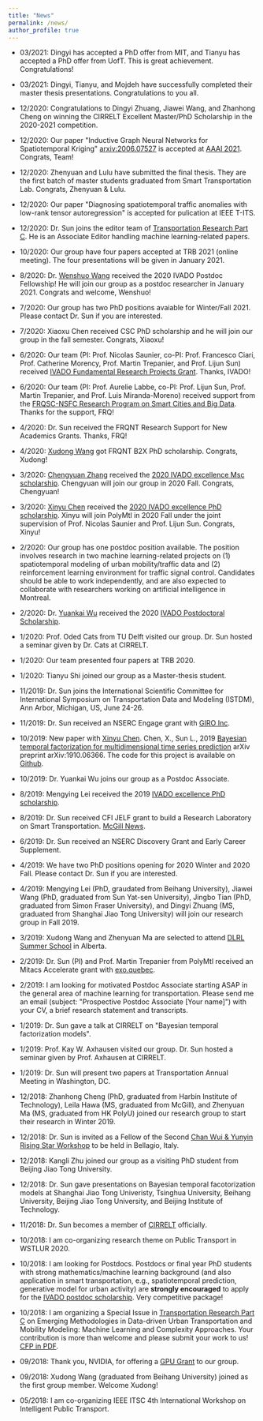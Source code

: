 ```yaml
---
title: "News"
permalink: /news/
author_profile: true
---
```


* 03/2021: Dingyi has accepted a PhD offer from MIT, and Tianyu has accepted a PhD offer from UofT. This is great achievement. Congratulations!

* 03/2021: Dingyi, Tianyu, and Mojdeh have successfully completed their master thesis presentations. Congratulations to you all. 

* 12/2020: Congratulations to Dingyi Zhuang, Jiawei Wang, and Zhanhong Cheng on winning the CIRRELT Excellent Master/PhD Scholarship in the 2020-2021 competition. 

* 12/2020: Our paper "Inductive Graph Neural Networks for Spatiotemporal Kriging" [arxiv:2006.07527](https://arxiv.org/abs/2006.07527) is accepted at [AAAI 2021](https://aaai.org/Conferences/AAAI-21/). Congrats, Team!

* 12/2020: Zhenyuan and Lulu have submitted the final thesis. They are the first batch of master students graduated from Smart Transportation Lab. Congrats, Zhenyuan & Lulu.

* 12/2020: Our paper "Diagnosing spatiotemporal traffic anomalies with low-rank tensor autoregression" is accepted for pulication at IEEE T-ITS.

* 12/2020: Dr. Sun joins the editor team of [Transportation Research Part C](https://www.journals.elsevier.com/transportation-research-part-c-emerging-technologies). He is an Associate Editor handling machine learning-related papers. 

* 10/2020: Our group have four papers accepted at TRB 2021 (online meeting). The four presentations will be given in January 2021. 

* 8/2020: Dr. [Wenshuo Wang](http://wenshuow.com/) received the 2020 IVADO Postdoc Fellowship! He will join our group as a postdoc researcher in January 2021. Congrats and welcome, Wenshuo!

* 7/2020: Our group has two PhD positions avaiable for Winter/Fall 2021. Please contact Dr. Sun if you are interested.

* 7/2020: Xiaoxu Chen received CSC PhD scholarship and he will join our group in the fall semester. Congrats, Xiaoxu!

* 6/2020: Our team (PI: Prof. Nicolas Saunier, co-PI: Prof. Francesco Ciari, Prof. Catherine Morency, Prof. Martin Trepanier, and Prof. Lijun Sun)  received [IVADO Fundamental Research Projects Grant](https://ivado.ca/en/ivado-scholarships/fundamental-research-projects-grants/). Thanks, IVADO!

* 6/2020: Our team (PI: Prof. Aurelie Labbe, co-PI: Prof. Lijun Sun, Prof. Martin Trepanier, and Prof. Luis Miranda-Moreno) received support from the [FRQSC-NSFC Research Program on Smart Cities and Big Data](http://www.frqsc.gouv.qc.ca/en/bourses-et-subventions/consulter-les-programmes-remplir-une-demande/bourse/nsfc-frqsc-research-program-on-smart-cities-and-big-data-degbbao11568127414161). Thanks for the support, FRQ!

* 4/2020: Dr. Sun received the FRQNT Research Support for New Academics Grants. Thanks, FRQ! 

* 4/2020: [Xudong Wang](https://martina1024.github.io/) got FRQNT B2X PhD scholarship. Congrats, Xudong!

* 3/2020: [Chengyuan Zhang](https://chengyuanzhang.wixsite.com/home) received the [2020 IVADO excellence Msc scholarship](https://ivado.ca/en/ivado-scholarships/excellence-scholarships-msc/). Chengyuan will join our group in 2020 Fall. Congrats, Chengyuan!

* 3/2020: [Xinyu Chen](https://xinychen.github.io/) received the [2020 IVADO excellence PhD scholarship](https://ivado.ca/en/ivado-scholarships/excellence-scholarships-phd/). Xinyu will join PolyMtl in 2020 Fall under the joint supervision of Prof. Nicolas Saunier and Prof. Lijun Sun. Congrats, Xinyu!

* 2/2020: Our group has one postdoc position available. The position involves research in two machine learning-related projects on (1) spatiotemporal modeling of urban mobility/traffic data and (2) reinforcement learning environment for traffic signal control. Candidates should be able to work independently, and are also expected to collaborate with researchers working on artificial intelligence in Montreal. 

* 2/2020: Dr. [Yuankai Wu](https://kaimaoge.github.io/) received the 2020 [IVADO Postdoctoral Scholarship](https://ivado.ca/en/ivado-scholarships/postdoctoral-scholarships/).

* 1/2020: Prof. Oded Cats from TU Delft visited our group. Dr. Sun hosted a seminar given by Dr. Cats at CIRRELT.

* 1/2020: Our team presented four papers at TRB 2020.

* 1/2020: Tianyu Shi joined our group as a Master-thesis student.

* 11/2019: Dr. Sun joins the International Scientific Committee for International Symposium on Transportation Data and Modeling (ISTDM), Ann Arbor, Michigan, US, June 24-26.

* 11/2019: Dr. Sun received an NSERC Engage grant with [GIRO Inc](https://www.giro.ca/en-ca/).

* 10/2019: New paper with [Xinyu Chen](https://xinychen.github.io/). Chen, X., Sun L., 2019 [Bayesian temporal factorization for multidimensional time series prediction](https://arxiv.org/abs/1910.06366) arXiv preprint arXiv:1910.06366. The code for this project is available on [Github](https://github.com/xinychen/transdim). 

* 10/2019: Dr. Yuankai Wu joins our group as a Postdoc Associate.

* 8/2019: Mengying Lei received the 2019 [IVADO excellence PhD scholarship](https://ivado.ca/en/ivado-scholarships/excellence-scholarships-phd/).

* 8/2019: Dr. Sun received CFI JELF grant to build a Research Laboratory on Smart Transportation. [McGill News](https://www.mcgill.ca/newsroom/channels/news/mcgill-researchers-receive-65m-funding-cfi-and-government-quebec-299460).

* 6/2019: Dr. Sun received an NSERC Discovery Grant and Early Career Supplement. 

* 4/2019: We have two PhD positions opening for 2020 Winter and 2020 Fall. Please contact Dr. Sun if you are interested. 

* 4/2019: Mengying Lei (PhD, graudated from Beihang University), Jiawei Wang (PhD, graduated from Sun Yat-sen University), Jingbo Tian (PhD, graduated from Simon Fraser University), and Dingyi Zhuang (MS, graduated from Shanghai Jiao Tong University) will join our research group in Fall 2019. 

* 3/2019: Xudong Wang and Zhenyuan Ma are selected to attend [DLRL Summer School](https://www.cifar.ca/events/deep-learning-and-reinforcement-learning-summer-school) in Alberta.

* 2/2019: Dr. Sun (PI) and Prof. Martin Trepanier from PolyMtl received an Mitacs Accelerate grant with [exo.quebec](https://exo.quebec/).

* 2/2019: I am looking for motivated Postdoc Associate starting ASAP in the general area of machine learning for transportation. Please send me an email (subject: "Prospective Postdoc Associate [Your name]") with your CV, a brief research statement and transcripts.

* 1/2019: Dr. Sun gave a talk at CIRRELT on "Bayesian temporal factorization models".

* 1/2019: Prof. Kay W. Axhausen visited our group. Dr. Sun hosted a seminar given by Prof. Axhausen at CIRRELT.

* 1/2019: Dr. Sun will present two papers at Transportation Annual Meeting in Washington, DC. 

* 12/2018: Zhanhong Cheng (PhD, graduated from Harbin Institute of Technology), Leila Hawa (MS, graduated from McGill), and Zhenyuan Ma (MS, graduated from HK PolyU) joined our research group to start their research in Winter 2019.

* 12/2018: Dr. Sun is invited as a Fellow of the Second [Chan Wui & Yunyin Rising Star Workshop](https://commons.ualr.edu/chanrsworkshop/) to be held in Bellagio, Italy.

* 12/2018: Kangli Zhu joined our group as a visiting PhD student from Beijing Jiao Tong University.

* 12/2018: Dr. Sun gave presentations on Bayesian temporal facotorization models at Shanghai Jiao Tong Univeristy, Tsinghua University, Beihang University, Beijing Jiao Tong University, and Beijing Institute of Technology.  

* 11/2018: Dr. Sun becomes a member of [CIRRELT](https://www.cirrelt.ca/) officially.

* 10/2018: I am co-organizing research theme on Public Transport in WSTLUR 2020.  

* 10/2018: I am looking for Postdocs. Postdocs or final year PhD students with strong mathematics/machine learning background (and also application in smart transportation, e.g., spatiotemporal prediction, generative model for urban activity) are __strongly encouraged__ to apply for the [IVADO postdoc scholarship](https://ivado.ca/en/ivado-scholarships/postdoctoral-scholarships/). Very competitive package!

* 10/2018: I am organizing a Special Issue in [Transportation Research Part C](https://www.journals.elsevier.com/transportation-research-part-c-emerging-technologies/call-for-papers/emerging-methods-for-data-driven-urban-transportation) on Emerging Methodologies in Data-driven Urban Transportation and Mobility Modeling: Machine Learning and Complexity Approaches. Your contribution is more than welcome and please submit your work to us! [CFP in PDF](https://lijunsun.github.io/files/TRC_CFP.pdf).

* 09/2018: Thank you, NVIDIA, for offering a [GPU Grant](https://developer.nvidia.com/academic_gpu_seeding) to our group.

* 09/2018: Xudong Wang (graduated from Beihang University) joined as the first group member. Welcome Xudong!

* 05/2018: I am co-organizing IEEE ITSC 4th International Workshop on Intelligent Public Transport.